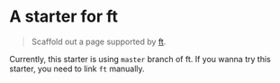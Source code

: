 # A starter for ft

> Scaffold out a page supported by [ft](https://github.com/c4710n/ft).

Currently, this starter is using `master` branch of ft. If you wanna try this starter, you need to link `ft` manually.

